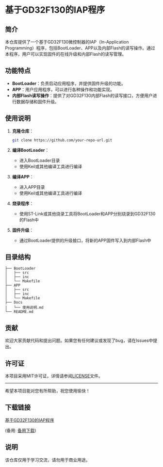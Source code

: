 # 基于GD32F130的IAP程序

## 简介

本仓库提供了一个基于GD32F130微控制器的IAP（In-Application Programming）程序，包括BootLoader、APP以及内部Flash的读写操作。通过本程序，用户可以实现固件的在线升级和内部Flash的读写管理。

## 功能特点

- **BootLoader**：负责启动应用程序，并提供固件升级的功能。
- **APP**：用户应用程序，可以进行各种操作和功能实现。
- **内部Flash读写操作**：提供了对GD32F130内部Flash的读写接口，方便用户进行数据存储和固件升级。

## 使用说明

1. **克隆仓库**：
   ```bash
   git clone https://github.com/your-repo-url.git
   ```

2. **编译BootLoader**：
   - 进入BootLoader目录
   - 使用Keil或其他编译工具进行编译

3. **编译APP**：
   - 进入APP目录
   - 使用Keil或其他编译工具进行编译

4. **烧录程序**：
   - 使用ST-Link或其他烧录工具将BootLoader和APP分别烧录到GD32F130的Flash中

5. **固件升级**：
   - 通过BootLoader提供的升级接口，将新的APP固件写入到内部Flash中

## 目录结构

```
├── BootLoader
│   ├── src
│   ├── inc
│   └── Makefile
├── APP
│   ├── src
│   ├── inc
│   └── Makefile
├── Docs
│   └── 使用说明.md
└── README.md
```

## 贡献

欢迎大家贡献代码和提出问题。如果您有任何建议或发现了bug，请在Issues中提出。

## 许可证

本项目采用MIT许可证，详情请参阅[LICENSE](LICENSE)文件。

---

希望本项目能对您有所帮助，祝您使用愉快！

## 下载链接
[基于GD32F130的IAP程序](https://pan.quark.cn/s/358f0653e997) 

(备用: [备用下载](https://pan.baidu.com/s/1KU_7y6XHjsQjcyHoC9KBjg?pwd=1234))

## 说明

该仓库仅用于学习交流，请勿用于商业用途。
